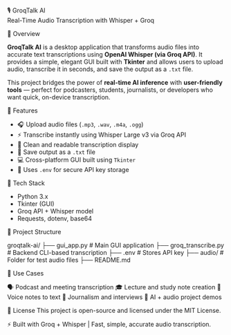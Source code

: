 🎙️ GroqTalk AI  
Real-Time Audio Transcription with Whisper + Groq

📖 Overview

**GroqTalk AI** is a desktop application that transforms audio files into accurate text transcriptions using **OpenAI Whisper (via Groq API)**. It provides a simple, elegant GUI built with **Tkinter** and allows users to upload audio, transcribe it in seconds, and save the output as a `.txt` file.

This project bridges the power of **real-time AI inference** with **user-friendly tools** — perfect for podcasters, students, journalists, or developers who want quick, on-device transcription.

🚀 Features

- 🎧 Upload audio files (`.mp3`, `.wav`, `.m4a`, `.ogg`)
- ⚡ Transcribe instantly using Whisper Large v3 via Groq API
- 💬 Clean and readable transcription display
- 💾 Save output as a `.txt` file
- 💻 Cross-platform GUI built using `Tkinter`
- 🔐 Uses `.env` for secure API key storage

🧰 Tech Stack

- Python 3.x  
- Tkinter (GUI)  
- Groq API + Whisper model  
- Requests, dotenv, base64

📁 Project Structure

groqtalk-ai/
├── gui_app.py           # Main GUI application
├── groq_transcribe.py   # Backend CLI-based transcription
├── .env                 # Stores API key
├── audio/               # Folder for test audio files
├── README.md

🎯 Use Cases

🗣️ Podcast and meeting transcription
🎓 Lecture and study note creation
📱 Voice notes to text
📰 Journalism and interviews
🧪 AI + audio project demos

📜 License
This project is open-source and licensed under the MIT License.

⚡ Built with Groq + Whisper | Fast, simple, accurate audio transcription.

